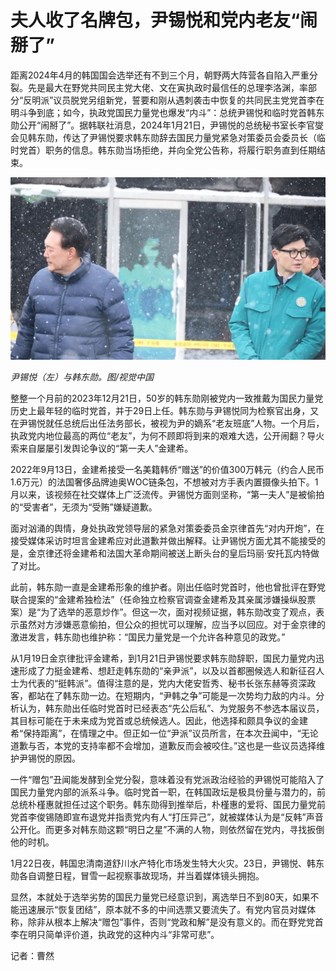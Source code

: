 # 夫人收了名牌包，尹锡悦和党内老友“闹掰了”

距离2024年4月的韩国国会选举还有不到三个月，朝野两大阵营各自陷入严重分裂。先是最大在野党共同民主党大佬、文在寅执政时最信任的总理李洛渊，率部分“反明派”议员脱党另组新党，誓要和刚从遇刺袭击中恢复的共同民主党党首李在明斗争到底；如今，执政党国民力量党也爆发“内斗”：总统尹锡悦和临时党首韩东勋公开“闹掰了”。据韩联社消息，2024年1月21日，尹锡悦的总统秘书室长李官燮会见韩东勋，传达了尹锡悦要求韩东勋辞去国民力量党紧急对策委员会委员长（临时党首）职务的信息。韩东勋当场拒绝，并向全党公告称，将履行职务直到任期结束。

![3d802a92f309acbb084493f6f2645e7d.jpg](https://raw.githubusercontent.com/qqhsx/qqnews_image/main/2024/01/24/夫人收了名牌包，尹锡悦和党内老友“闹掰了”/3d802a92f309acbb084493f6f2645e7d.jpg)

_尹锡悦（左）与韩东勋。图/视觉中国_

整整一个月前的2023年12月21日，50岁的韩东勋刚被党内一致推戴为国民力量党历史上最年轻的临时党首，并于29日上任。韩东勋与尹锡悦同为检察官出身，又在尹锡悦就任总统后出任法务部长，被视为尹的嫡系“老友班底”人物。一个月后，执政党内地位最高的两位“老友”，为何不顾即将到来的艰难大选，公开闹翻？导火索来自屡屡引发舆论争议的“第一夫人”金建希。

2022年9月13日，金建希接受一名美籍韩侨“赠送”的价值300万韩元（约合人民币1.6万元）的法国奢侈品牌迪奥WOC链条包，不想被对方手表内置摄像头拍下。1月以来，该视频在社交媒体上广泛流传。尹锡悦方面则坚称，“第一夫人”是被偷拍的“受害者”，无须为“受贿”嫌疑道歉。

面对汹涌的舆情，身处执政党领导层的紧急对策委委员金京律首先“对内开炮”，在接受媒体采访时坦言金建希应对此道歉并做出解释。让尹锡悦方面尤其不能接受的是，金京律还将金建希和法国大革命期间被送上断头台的皇后玛丽·安托瓦内特做了对比。

此前，韩东勋一直是金建希形象的维护者。刚出任临时党首时，他也曾批评在野党联合提案的“金建希独检法”（任命独立检察官调查金建希及其亲属涉嫌操纵股票案）是“为了选举的恶意炒作”。但这一次，面对视频证据，韩东勋改变了观点，表示虽然对方涉嫌恶意偷拍，但公众的担忧可以理解，应当予以回应。对于金京律的激进发言，韩东勋也维护称：“国民力量党是一个允许各种意见的政党。”

从1月19日金京律批评金建希，到1月21日尹锡悦要求韩东勋辞职，国民力量党内迅速形成了力挺金建希、想赶走韩东勋的“亲尹派”，以及以首都圈候选人和新征召人士为代表的“挺韩派”。值得注意的是，党内大佬安哲秀、秘书长张东赫等资深政客，都站在了韩东勋一边。在短期内，“尹韩之争”可能是一次势均力敌的内斗。分析认为，韩东勋出任临时党首时已经表态“先公后私”、为党服务不参选本届议员，其目标可能在于未来成为党首或总统候选人。因此，他选择和颇具争议的金建希“保持距离”，在情理之中。但正如一位“尹派”议员所言，在本次丑闻中，“无论道歉与否，本党的支持率都不会增加，道歉反而会被咬住。”这也是一些议员选择维护尹锡悦的原因。

一件“赠包”丑闻能发酵到全党分裂，意味着没有党派政治经验的尹锡悦可能陷入了国民力量党内部的派系斗争。临时党首一职，在韩国政坛是极具份量与潜力的，前总统朴槿惠就担任过这个职务。韩东勋得到推举后，朴槿惠的爱将、国民力量党前党首李俊锡随即宣布退党并指责党内有人“打压异己”，就被媒体认为是“反韩”声音公开化。而更多对韩东勋这颗“明日之星”不满的人物，则依然留在党内，寻找扳倒他的时机。

1月22日夜，韩国忠清南道舒川水产特化市场发生特大火灾。23日，尹锡悦、韩东勋各自调整日程，冒雪一起视察事故现场，并当着媒体镜头拥抱。

显然，本就处于选举劣势的国民力量党已经意识到，离选举日不到80天，如果不能迅速展示“恢复团结”，原本就不多的中间选票又要流失了。有党内官员对媒体称，除非从根本上解决“赠包”事件，否则“党政和解”是没有意义的。而在野党党首李在明只简单评价道，执政党的这种内斗“非常可悲”。

记者：曹然

